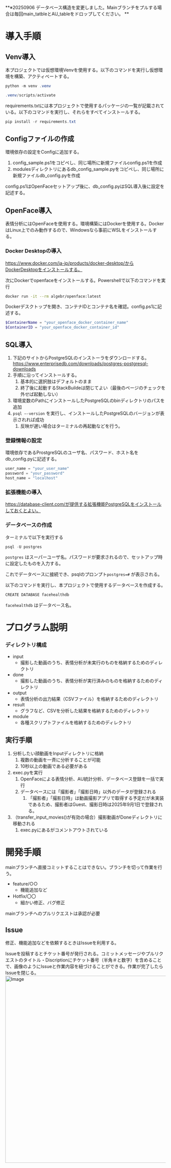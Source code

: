 **※20250906 データベース構造を変更しました。Mainブランチをプルする場合は毎回main_tatbleとAU_tableをドロップしてください。
**
# 導入手順

## Venv導入

本プロジェクトでは仮想環境Venvを使用する。以下のコマンドを実行し仮想環境を構築、アクティベートする。

```powershell
python -m venv .venv
```

```powershell
.venv/scripts/activate
```

requirements.txtには本プロジェクトで使用するパッケージの一覧が記載されている。以下のコマンドを実行し、それらをすべてインストールする。

```powershell
pip install -r requirements.txt
```

## Configファイルの作成

環境依存の設定をConfigに追加する。

1. config_sample.ps1をコピペし、同じ場所に新規ファイルconfig.ps1を作成
2. modulesディレクトリにあるdb_config_sample.pyをコピペし、同じ場所に新規ファイルdb_config.pyを作成

config.ps1はOpenFaceセットアップ後に、db_config.pyはSQL導入後に設定を記述する。

## OpenFace導入

表情分析にはOpenFaceを使用する。環境構築にはDockerを使用する。DockerはLinux上でのみ動作するので、Windowsなら事前にWSLをインストールする。

### Docker Desktopの導入

https://www.docker.com/ja-jp/products/docker-desktop/からDockerDesktopをインストールする。

次にDockerでopenfaceをインストールする。Powershellで以下のコマンドを実行

```bash
docker run -it --rm algebr/openface:latest
```

Dockerデスクトップを開き、コンテナIDとコンテナ名を確認。config.ps1に記述する。

```powershell
$ContainerName = "your_openface_docker_container_name"
$ContainerID = "your_openface_docker_container_id"
```

## SQL導入

1. 下記のサイトからPostgreSQLのインストーラをダウンロードする。https://www.enterprisedb.com/downloads/postgres-postgresql-downloads
2. 手順に沿ってインストールする。
    1. 基本的に選択肢はデフォルトのまま
    2. 終了後に起動するStackBuildeは閉じてよい（最後のページのチェックを外せば起動しない）
3. 環境変数のPathにインストールしたPostgreSQLのbinディレクトリのパスを追加
4. `psql —-version` を実行し、インストールしたPostgreSQLのバージョンが表示されれば成功
    1. 反映が遅い場合はターミナルの再起動などを行う。

### 登録情報の設定

環境依存であるProstgreSQLのユーザ名、パスワード、ホスト名をdb_config.pyに記述する。

```python
user_name = "your_user_name"
password = "your_password"
host_name = "localhost"
```

### 拡張機能の導入

https://database-client.com/が提供する拡張機能PostgreSQLをインストールしておくとよい。

### データベースの作成

ターミナルで以下を実行する

```powershell
psql -U postgres
```

`postgres` はスーパーユーザ名。パスワードが要求されるので、セットアップ時に設定したものを入力する。

これでデータベースに接続でき、psqlのプロンプト`postgres=#` が表示される。

以下のコマンドを実行し、本プロジェクトで使用するデータベースを作成する。

```powershell
CREATE DATABASE facehealthdb
```

`facehealthdb` はデータベース名。

# プログラム説明

### ディレクトリ構成

- input
    - 撮影した動画のうち、表情分析が未実行のものを格納するためのディレクトリ
- done
    - 撮影した動画のうち、表情分析が実行済みのものを格納するためのディレクトリ
- output
    - 表情分析の出力結果（CSVファイル）を格納するためのディレクトリ
- result
    - グラフなど、CSVを分析した結果を格納するためのディレクトリ
- module
    - 各種スクリプトファイルを格納するためのディレクトリ

## 実行手順

1. 分析したい顔動画をInputディレクトリに格納
    1. 複数の動画を一斉に分析することが可能
    2. 10秒以上の動画である必要がある
2. exec.pyを実行
    1. OpenFaceによる表情分析、AU統計分析、データベース登録を一括で実行
    2. データベースには「撮影者」「撮影日時」以外のデータが登録される
        1. 「撮影者」「撮影日時」は動画撮影アプリで取得する予定だが未実装であるため、撮影者はGuest、撮影日時は2025年9月1日で登録される。
3. （transfer_input_movies()が有効の場合）撮影動画がDoneディレクトリに移動される
    1. exec.pyにあるがコメントアウトされている

# 開発手順

mainブランチへ直接コミットすることはできない。ブランチを切って作業を行う。

- feature/○○
    - 機能追加など
- Hotfix/〇〇
    - 細かい修正、バグ修正

mainブランチへのプルリクエストは承認が必要

## Issue

修正、機能追加などを依頼するときはIssueを利用する。

Issueを投稿するとチケット番号が発行される。コミットメッセージやプルリクエストのタイトル・Discriptionにチケット番号（半角＃と数字）を含めることで、画像のようにIssueと作業内容を紐づけることができる。作業が完了したらIssueを閉じる。
<img width="893" height="587" alt="Image" src="https://github.com/user-attachments/assets/4faa8b72-ac0a-4712-af6a-9ea9da7363c2" />
